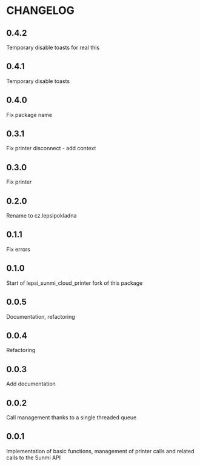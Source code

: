 # CHANGELOG

## 0.4.2

Temporary disable toasts for real this 
## 0.4.1

Temporary disable toasts

## 0.4.0

Fix package name
## 0.3.1

Fix printer disconnect - add context 
## 0.3.0

Fix printer

## 0.2.0

Rename to cz.lepsipokladna

## 0.1.1

Fix errors 

## 0.1.0

Start of lepsi_sunmi_cloud_printer fork of this package

## 0.0.5

Documentation, refactoring

## 0.0.4

Refactoring

## 0.0.3

Add documentation

## 0.0.2

Call management thanks to a single threaded queue

## 0.0.1

Implementation of basic functions, management of printer calls and related calls to the Sunmi API
